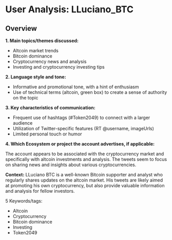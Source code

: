 # User Analysis: LLuciano_BTC

## Overview

**1. Main topics/themes discussed:**

* Altcoin market trends
* Bitcoin dominance
* Cryptocurrency news and analysis
* Investing and cryptocurrency investing tips

**2. Language style and tone:**

* Informative and promotional tone, with a hint of enthusiasm
* Use of technical terms (altcoin, green box) to create a sense of authority on the topic

**3. Key characteristics of communication:**

* Frequent use of hashtags (#Token2049) to connect with a larger audience
* Utilization of Twitter-specific features (RT @username, imageUrls)
* Limited personal touch or humor

**4. Which Ecosystem or project the account advertises, if applicable:**

The account appears to be associated with the cryptocurrency market and specifically with altcoin investments and analysis. The tweets seem to focus on sharing news and insights about various cryptocurrencies.

**Context:** LLuciano BTC is a well-known Bitcoin supporter and analyst who regularly shares updates on the altcoin market. His tweets are likely aimed at promoting his own cryptocurrency, but also provide valuable information and analysis for fellow investors.

5 Keywords/tags:

* Altcoin
* Cryptocurrency
* Bitcoin dominance
* Investing
* Token2049